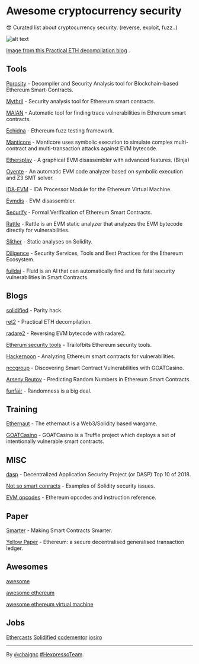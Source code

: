 # Awesome cryptocurrency security
😎 Curated list about cryptocurrency security. (reverse, exploit, fuzz..)

![alt text](https://blog.ret2.io/assets/img/evm_bytecode.png)

[Image from this Practical ETH decompilation blog](https://blog.ret2.io/2018/05/16/practical-eth-decompilation/) .

## Tools

[Porosity](https://github.com/comaeio/porosity) - Decompiler and Security Analysis tool for Blockchain-based Ethereum Smart-Contracts.

[Mythril](https://github.com/ConsenSys/mythril) - Security analysis tool for Ethereum smart contracts.

[MAIAN](https://github.com/MAIAN-tool/MAIAN) - Automatic tool for finding trace vulnerabilities in Ethereum smart contracts.

[Echidna](https://github.com/trailofbits/echidna) - Ethereum fuzz testing framework.

[Manticore](https://github.com/trailofbits/manticore) - Manticore uses symbolic execution to simulate complex multi-contract and multi-transaction attacks against EVM bytecode.

[Ethersplay](https://github.com/trailofbits/ethersplay) - A graphical EVM disassembler with advanced features. (Binja)

[Oyente](https://github.com/melonproject/oyente) - An automatic EVM code analyzer based on symbolic execution and Z3 SMT solver.

[IDA-EVM](https://github.com/trailofbits/ida-evm) - IDA Processor Module for the Ethereum Virtual Machine.

[Evmdis](https://github.com/arachnid/evmdis) - EVM disassembler.

[Securify](https://securify.ch/) - Formal Verification of Ethereum Smart Contracts.

[Rattle](https://trailofbits.wufoo.com/forms/m1qfujq31qyj9ee/) - Rattle is an EVM static analyzer that analyzes the EVM bytecode directly for vulnerabilities.

[Slither](https://trailofbits.wufoo.com/forms/m1qfujq31qyj9ee/) - Static analyses on Solidity.

[Diligence](https://consensys.net/diligence/) - Security Services, Tools and Best Practices for the Ethereum Ecosystem.

[fuildai](https://fluidai.co/) - Fluid is an AI that can automatically find and fix fatal security vulnerabilities in Smart Contracts.

## Blogs

[solidified](https://medium.com/solidified/parity-hack-how-it-happened-and-its-aftermath-9bffb2105c0) - Parity hack. 

[ret2](https://blog.ret2.io/2018/05/16/practical-eth-decompilation/) - Practical ETH decompilation.

[radare2](https://blog.positive.com/reversing-evm-bytecode-with-radare2-ab77247e5e53) - Reversing EVM bytecode with radare2.

[Etherum security tools](https://blog.trailofbits.com/2018/03/23/use-our-suite-of-ethereum-security-tools/) - Trailofbits Ethereum security tools.

[Hackernoon](https://hackernoon.com/scanning-ethereum-smart-contracts-for-vulnerabilities-b5caefd995df) - Analyzing Ethereum smart contracts for vulnerabilities.

[nccgroup](https://www.nccgroup.trust/us/our-research/discovering-smart-contract-vulnerabilities-with-goatcasino/?style=Cyber+Security) - Discovering Smart Contract Vulnerabilities with GOATCasino.

[Arseny Reutov](https://blog.positive.com/predicting-random-numbers-in-ethereum-smart-contracts-e5358c6b8620) - Predicting Random Numbers in Ethereum Smart Contracts.

[funfair](https://funfair.io/randomness-is-a-big-deal/) - Randomness is a big deal.

## Training

[Ethernaut](https://ethernaut.zeppelin.solutions/level/0x6545df87f57d21cb096a0bfcc53a70464d062512) - The ethernaut is a Web3/Solidity based wargame.

[GOATCasino](https://github.com/nccgroup/GOATCasino) - GOATCasino is a Truffle project which deploys a set of intentionally vulnerable smart contracts.

## MISC

[dasp](http://dasp.co/) - Decentralized Application Security Project (or DASP) Top 10 of 2018.

[Not so smart conracts](https://github.com/trailofbits/not-so-smart-contracts) - Examples of Solidity security issues.

[EVM opcodes](https://github.com/trailofbits/evm-opcodes) - Ethereum opcodes and instruction reference.

## Paper

[Smarter](https://eprint.iacr.org/2016/633.pdf) - Making Smart Contracts Smarter.

[Yellow Paper](https://ethereum.github.io/yellowpaper/paper.pdf) - Ethereum: a secure decentralised generalised transaction ledger. 

## Awesomes

[awesome](https://github.com/sindresorhus/awesome)

[awesome ethereum](https://github.com/btomashvili/awesome-ethereum)

[awesome ethereum virtual  machine](https://github.com/pirapira/awesome-ethereum-virtual-machine)

## Jobs

[Ethercasts](https://jobs.ethercasts.com/)
[Solidified](https://solidified.io/)
[codementor](https://www.codementor.io/solidity-developers)
[iosiro](https://www.iosiro.com/)

----
By [@chaignc][] [#HexpressoTeam][hexpresso].


[hexpresso]:     https://hexpresso.github.io
[@chaignc]:    https://twitter.com/chaignc
